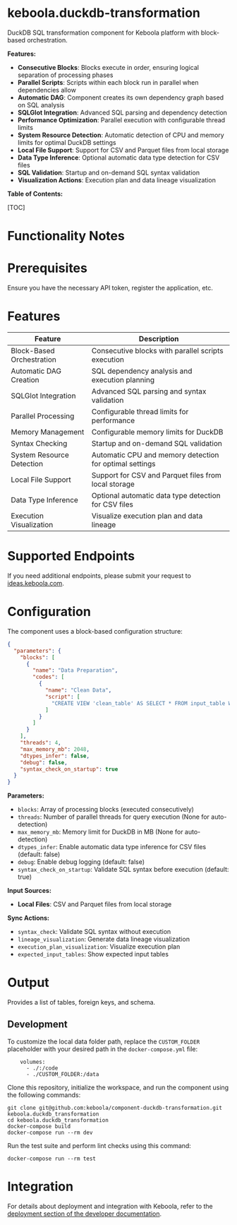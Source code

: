 keboola.duckdb-transformation
=============

DuckDB SQL transformation component for Keboola platform with block-based orchestration.

**Features:**
- **Consecutive Blocks**: Blocks execute in order, ensuring logical separation of processing phases
- **Parallel Scripts**: Scripts within each block run in parallel when dependencies allow
- **Automatic DAG**: Component creates its own dependency graph based on SQL analysis
- **SQLGlot Integration**: Advanced SQL parsing and dependency detection
- **Performance Optimization**: Parallel execution with configurable thread limits
- **System Resource Detection**: Automatic detection of CPU and memory limits for optimal DuckDB settings
- **Local File Support**: Support for CSV and Parquet files from local storage
- **Data Type Inference**: Optional automatic data type detection for CSV files
- **SQL Validation**: Startup and on-demand SQL syntax validation
- **Visualization Actions**: Execution plan and data lineage visualization

**Table of Contents:**

[TOC]

Functionality Notes
===================

Prerequisites
=============

Ensure you have the necessary API token, register the application, etc.

Features
========

| **Feature**             | **Description**                               |
|-------------------------|-----------------------------------------------|
| Block-Based Orchestration | Consecutive blocks with parallel scripts execution |
| Automatic DAG Creation | SQL dependency analysis and execution planning |
| SQLGlot Integration    | Advanced SQL parsing and syntax validation    |
| Parallel Processing     | Configurable thread limits for performance    |
| Memory Management       | Configurable memory limits for DuckDB         |
| Syntax Checking         | Startup and on-demand SQL validation          |
| System Resource Detection | Automatic CPU and memory detection for optimal settings |
| Local File Support      | Support for CSV and Parquet files from local storage |
| Data Type Inference     | Optional automatic data type detection for CSV files |
| Execution Visualization | Visualize execution plan and data lineage |

Supported Endpoints
===================

If you need additional endpoints, please submit your request to
[ideas.keboola.com](https://ideas.keboola.com/).

Configuration
=============

The component uses a block-based configuration structure:

```json
{
  "parameters": {
    "blocks": [
      {
        "name": "Data Preparation",
        "codes": [
          {
            "name": "Clean Data",
            "script": [
              "CREATE VIEW 'clean_table' AS SELECT * FROM input_table WHERE valid = true;"
            ]
          }
        ]
      }
    ],
    "threads": 4,
    "max_memory_mb": 2048,
    "dtypes_infer": false,
    "debug": false,
    "syntax_check_on_startup": true
  }
}
```

**Parameters:**
- `blocks`: Array of processing blocks (executed consecutively)
- `threads`: Number of parallel threads for query execution (None for auto-detection)
- `max_memory_mb`: Memory limit for DuckDB in MB (None for auto-detection)
- `dtypes_infer`: Enable automatic data type inference for CSV files (default: false)
- `debug`: Enable debug logging (default: false)
- `syntax_check_on_startup`: Validate SQL syntax before execution (default: true)

**Input Sources:**
- **Local Files**: CSV and Parquet files from local storage

**Sync Actions:**
- `syntax_check`: Validate SQL syntax without execution
- `lineage_visualization`: Generate data lineage visualization
- `execution_plan_visualization`: Visualize execution plan
- `expected_input_tables`: Show expected input tables

Output
======

Provides a list of tables, foreign keys, and schema.

Development
-----------

To customize the local data folder path, replace the `CUSTOM_FOLDER` placeholder with your desired path in the `docker-compose.yml` file:

~~~~~~~~~~~~~~~~~~~~~~~~~~~~~~~~~~~~~~~~~~~~~~~~~~~~~~~~~~~~~~~~~~~~~~~~~~~~~~~~
    volumes:
      - ./:/code
      - ./CUSTOM_FOLDER:/data
~~~~~~~~~~~~~~~~~~~~~~~~~~~~~~~~~~~~~~~~~~~~~~~~~~~~~~~~~~~~~~~~~~~~~~~~~~~~~~~~

Clone this repository, initialize the workspace, and run the component using the following
commands:

~~~~~~~~~~~~~~~~~~~~~~~~~~~~~~~~~~~~~~~~~~~~~~~~~~~~~~~~~~~~~~~~~~~~~~~~~~~~~~~~
git clone git@github.com:keboola/component-duckdb-transformation.git keboola.duckdb_transformation
cd keboola.duckdb_transformation
docker-compose build
docker-compose run --rm dev
~~~~~~~~~~~~~~~~~~~~~~~~~~~~~~~~~~~~~~~~~~~~~~~~~~~~~~~~~~~~~~~~~~~~~~~~~~~~~~~~

Run the test suite and perform lint checks using this command:

~~~~~~~~~~~~~~~~~~~~~~~~~~~~~~~~~~~~~~~~~~~~~~~~~~~~~~~~~~~~~~~~~~~~~~~~~~~~~~~~
docker-compose run --rm test
~~~~~~~~~~~~~~~~~~~~~~~~~~~~~~~~~~~~~~~~~~~~~~~~~~~~~~~~~~~~~~~~~~~~~~~~~~~~~~~~

Integration
===========

For details about deployment and integration with Keboola, refer to the
[deployment section of the developer
documentation](https://developers.keboola.com/extend/component/deployment/).
